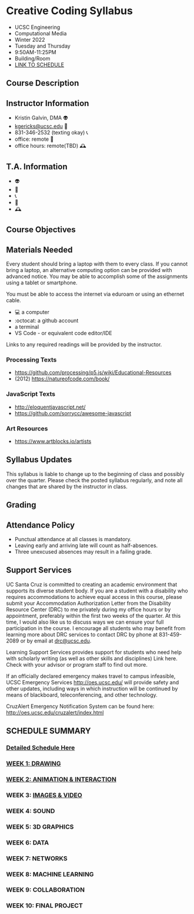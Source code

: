 # Creative Coding Syllabus
- UCSC Engineering
- Computational Media
- Winter 2022
- Tuesday and Thursday
- 9:50AM-11:25PM 
- Building/Room 
- [LINK TO SCHEDULE](./SCHEDULE.md)
## Course Description
## Instructor Information
- Kristin Galvin, DMA 👽  
- kgericks@ucsc.edu 📩  
- 831-346-2532 (texting okay) 📞  
- office: remote 📍 
- office hours: remote(TBD) 🕰️ 
## T.A. Information
- 👽 
- 📩  
- 📞 
- 📍
- 🕰️ 
## Course Objectives

## Materials Needed
Every student should bring a laptop with them to every class. If you cannot bring a laptop, an alternative computing option can be provided with advanced notice. You may be able to accomplish some of the assignments using a tablet or smartphone.

You must be able to access the internet via eduroam or using an ethernet cable. 

* 💻 a computer
* :octocat: a github account
* a terminal
* VS Code - or equivalent code editor/IDE

Links to any required readings will be provided by the instructor. 
### Processing Texts
* https://github.com/processing/p5.js/wiki/Educational-Resources
* (2012) https://natureofcode.com/book/
### JavaScript Texts
* http://eloquentjavascript.net/
* https://github.com/sorrycc/awesome-javascript

### Art Resources
* https://www.artblocks.io/artists
## Syllabus Updates
This syllabus is liable to change up to the beginning of class and possibly over the quarter. 
Please check the posted syllabus regularly, and note all changes that are shared by the instructor in class.
## Grading

## Attendance Policy
* Punctual attendance at all classes is mandatory. 
* Leaving early and arriving late will count as half-absences.
* Three unexcused absences may result in a failing grade.
## Support Services

UC Santa Cruz is committed to creating an academic environment that supports its diverse student body. If you are a student with a disability who requires accommodations to achieve equal access in this course, please submit your Accommodation Authorization Letter from the Disability Resource Center (DRC) to me privately during my office hours or by appointment, preferably within the first two weeks of the quarter. At this time, I would also like us to discuss ways we can ensure your full participation in the course. I encourage all students who may benefit from learning more about DRC services to contact DRC by phone at 831-459-2089 or by email at drc@ucsc.edu.

Learning Support Services provides support for students who need help with scholarly writing (as well as other skills and disciplines) Link here. Check with your advisor or program staff to find out more. 

If an officially declared emergency makes travel to campus infeasible, UCSC Emergency Services http://oes.ucsc.edu/ will provide safety and other updates, including ways in which instruction will be continued by means of blackboard, teleconferencing, and other technology. 

CruzAlert Emergency Notification System can be found here: http://oes.ucsc.edu/cruzalert/index.html

## SCHEDULE SUMMARY
### [Detailed Schedule Here](./SCHEDULE.md)
### [WEEK 1: DRAWING](./DRAWING.md)
### [WEEK 2: ANIMATION & INTERACTION](./ANIMATION_INTERACTION.md)
### WEEK 3: [IMAGES & VIDEO](./IMAGES_VIDEO.md)
### WEEK 4: SOUND
### WEEK 5: 3D GRAPHICS
### WEEK 6: DATA
### WEEK 7: NETWORKS
### WEEK 8: MACHINE LEARNING
### WEEK 9: COLLABORATION
### WEEK 10: FINAL PROJECT
